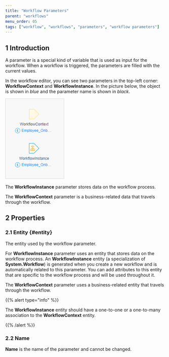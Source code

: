 ```yaml
---
title: "Workflow Parameters"
parent: "workflows"
menu_order: 05
tags: ["workflow", "workflows", "parameters", "workflow parameters"]
---
```


## 1 Introduction

A parameter is a special kind of variable that is used as input for the workflow. When a workflow is triggered, the parameters are filled with the current values.

In the workflow editor, you can see two parameters in the top-left corner: **WorkflowContext** and **WorkflowInstance**. In the picture below, the object is shown in *blue* and the parameter name is shown in *black*.

![](attachments/workflow-parameters/workflow-parameters.png)

The **WorkflowInstance** parameter stores data on the workflow process. 

The **WorkflowContext** parameter is a business-related data that travels through the workflow. 

## 2 Properties

### 2.1 Entity {#entity}

The entity used by the workflow parameter. 

For **WorkflowInstance** parameter uses an entity that stores data on the workflow process. An **WorkflowInstance** entity (a specialization of **System.Workflow**) is generated when you create a new workflow and is automatically related to this parameter. You can add attributes to this entity that are specific to the workflow process and will be used throughout it. 

The **WorkflowContext** parameter uses a business-related entity that travels through the workflow. 

{{% alert type="info" %}}

The **WorkflowInstance** entity should have a one-to-one or a one-to-many association to the **WorkflowContext** entity. 

{{% /alert %}}

### 2.2 Name

**Name** is the name of the parameter and cannot be changed. 



